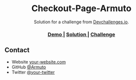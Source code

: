 <!-- Please update value in the {}  -->

<h1 align="center">Checkout-Page-Armuto</h1>

<div align="center">
   Solution for a challenge from  <a href="http://devchallenges.io" target="_blank">Devchallenges.io</a>.
</div>

<div align="center">
  <h3>
    <a href="https://checkout-page-armuto.netlify.app/">
      Demo
    </a>
    <span> | </span>
    <a href="https://github.com/Armuto/Checkout-Page-Armuto">
      Solution
    </a>
    <span> | </span>
    <a href="https://devchallenges.io/challenges/0J1NxxGhOUYVqihwegfO">
      Challenge
    </a>
  </h3>
</div>



## Contact

- Website [your-website.com](https://{your-web-site-link})
- GitHub [@Armuto](https://github.com/Armuto/Checkout-Page-Armuto)
- Twitter [@your-twitter](https://{twitter.com/your-username})
